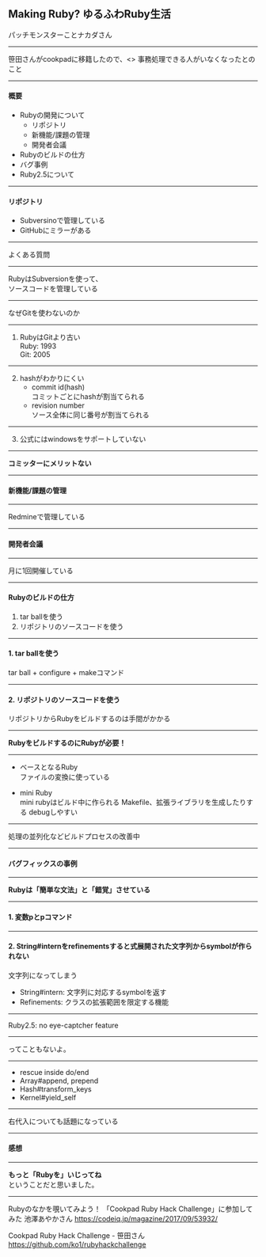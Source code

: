 ## Making Ruby? ゆるふわRuby生活

パッチモンスターことナカダさん

---

笹田さんがcookpadに移籍したので、<>
事務処理できる人がいなくなったとのこと

---

#### 概要

- Rubyの開発について
  - リポジトリ
  - 新機能/課題の管理
  - 開発者会議
- Rubyのビルドの仕方
- バグ事例
- Ruby2.5について

---

#### リポジトリ

- Subversinoで管理している
- GitHubにミラーがある

---

よくある質問

---

RubyはSubversionを使って、<br />
ソースコードを管理している

---

なぜGitを使わないのか

---

1. RubyはGitより古い  
    Ruby: 1993  
    Git: 2005

---

2. hashがわかりにくい
    - commit id(hash)  
        コミットごとにhashが割当てられる
    - revision number  
        ソース全体に同じ番号が割当てられる

---

3. 公式にはwindowsをサポートしていない

---

**コミッターにメリットない**

---

#### 新機能/課題の管理

---

Redmineで管理している

---

#### 開発者会議

---

月に1回開催している

---

#### Rubyのビルドの仕方
1. tar ballを使う
2. リポジトリのソースコードを使う

---

#### 1. tar ballを使う
tar ball + configure + makeコマンド

---

#### 2. リポジトリのソースコードを使う
リポジトリからRubyをビルドするのは手間がかかる

---

**RubyをビルドするのにRubyが必要！**

---

- ベースとなるRuby  
    ファイルの変換に使っている

- mini Ruby  
    mini rubyはビルド中に作られる
    Makefile、拡張ライブラリを生成したりする
    debugしやすい

---

処理の並列化などビルドプロセスの改善中

---

#### バグフィックスの事例

---

**Rubyは「簡単な文法」と「錯覚」させている**

---

#### 1. 変数pとpコマンド

---

#### 2. String#internをrefinementsすると式展開された文字列からsymbolが作られない  
文字列になってしまう

- String#intern: 文字列に対応するsymbolを返す
- Refinements: クラスの拡張範囲を限定する機能

---

Ruby2.5: no eye-captcher feature

---

ってこともないよ。

---

- rescue inside do/end
- Array#append, prepend
- Hash#transform_keys
- Kernel#yield_self

---

右代入についても話題になっている

---

#### 感想

---

**もっと「Rubyを」いじってね**<br />
ということだと思いました。

---

Rubyのなかを覗いてみよう！
「Cookpad Ruby Hack Challenge」に参加してみた
池澤あやかさん
https://codeiq.jp/magazine/2017/09/53932/


Cookpad Ruby Hack Challenge - 笹田さん
https://github.com/ko1/rubyhackchallenge
